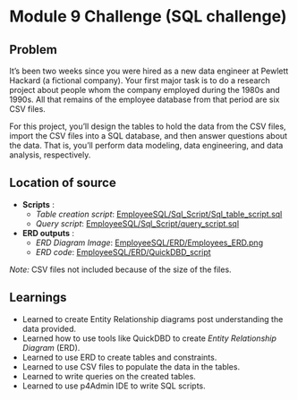 # Module 9 Challenge (SQL challenge)
## Problem
It’s been two weeks since you were hired as a new data engineer at Pewlett Hackard (a fictional company). Your first major task is to do a research project about people whom the company employed during the 1980s and 1990s. All that remains of the employee database from that period are six CSV files.

For this project, you’ll design the tables to hold the data from the CSV files, import the CSV files into a SQL database, and then answer questions about the data. That is, you’ll perform data modeling, data engineering, and data analysis, respectively.

## Location of source
* **Scripts** :
  * *Table creation script*: [EmployeeSQL/Sql_Script/Sql_table_script.sql](https://github.com/pallavitripathi3107/sql-challenge/blob/main/EmployeeSQL/Sql_Script/Sql_table_script.sql)
  * *Query script*: [EmployeeSQL/Sql_Script/query_script.sql](https://github.com/pallavitripathi3107/sql-challenge/blob/main/EmployeeSQL/Sql_Script/query_script.sql)
* **ERD outputs** :
  * *ERD Diagram Image*: [EmployeeSQL/ERD/Employees_ERD.png](https://github.com/pallavitripathi3107/sql-challenge/blob/main/EmployeeSQL/ERD/Employees_ERD.png)
  * *ERD code*: [EmployeeSQL/ERD/QuickDBD_script](https://github.com/pallavitripathi3107/sql-challenge/blob/main/EmployeeSQL/ERD/QuickDBD_script)
 
*Note:* CSV files not included because of the size of the files.

## Learnings
* Learned to create Entity Relationship diagrams post understanding the data provided.
* Learned how to use tools like QuickDBD to create *Entity Relationship Diagram* (ERD).
* Learned to use ERD to create tables and constraints.
* Learned to use CSV files to populate the data in the tables.
* Learned to write queries on the created tables.
* Learned to use p4Admin IDE to write SQL scripts.
